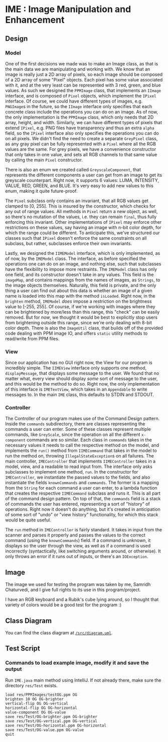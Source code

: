 # IME : Image Manipulation and Enhancement

## Design

### Model

One of the first decisions we made was to make an Image class, as that is the main data we are
manipulating and working with. We know that an image is really just a 2D array of pixels, so each
image should be composed of a 2D array of some "Pixel" objects. Each pixel has some value associated
with it, and at the very least can be represented with 3 red, green, and blue values. As such we
designed the `PPMImage` class, that implements an `IImage` interface, and is composed of `Pixel`
objects, which implement the `IPixel` interface. Of course, we could have different types of images,
e.g. `PNGImage`s in the future, so the `IImage` interface only specifies that each concrete class
include the operations you can do on an image. As of now, the only implementation is the `PPMImage`
class, which only needs that 2D array, height, and width. Similarly, we can have different types of
pixels that extend `IPixel`, e.g. PNG files have transparency and thus an extra `alpha` field, so
the `IPixel` interface also only specifies the operations you can do on all pixels. We didn't find
the need to create a separate `GreyPixel` class, as any gray pixel can be fully represented with
a `Pixel` where all the RGB values are the same. For grey pixels, we have a convenience constructor
that only takes in one value, and sets all RGB channels to that same value by calling the
main `Pixel` constructor.

There is also an enum we created called `GreyscaleComponent`, that represents the different
components a user can get from an image to get its greyscale counterpart. Right now, it supports 6
values: LUMA, INTENSITY, VALUE, RED, GREEN, and BLUE. It's very easy to add new values to this enum,
making it quite future-proof.

The `Pixel` subclass only contains an invariant, that all RGB values get clamped to [0, 255]. This
is insured by the constructor, which checks for any out of range values. All methods in
`Pixel` return a new object, as well, so there's no mutation of the values, i.e. they can remain
`final`, thus fully enforcing this invariant. Other implementations of `IPixel` may enforce other
restrictions on these values, say having an image with n-bit color depth, for which the range could
be different. To anticipate this, we've structured our classes such that `IPixel`
doesn't enforce the same constraints on all subclass, but rather, subclasses enforce their own
invariants.

Lastly, we designed the `IIMEModel` interface, which is only implemented, as of now, by the
`IMEModel` class. The interface, as before specified the operations one can do on an image, and
nothing else, such that subclasses have the flexibility to impose more restraints. The
`IMEModel` class has only one field, and its constructor doesn't take in any values. This field is
the `imageMap`, and contains mappings from the names of images, as `Strings`, to the image objects
themselves. Naturally, this field is private, and the only thing a user can find out about this data
is whether an image of a given name is loaded into this map with the method `isLoaded`. Right now,
in the `brighten` method, `IMEModel` *does* impose a restriction on the brightness value
to [-255, 255]. Of course, if we're working with images where they can be brightened by more/less
than this range, this "check" can be easily removed. But for *now*, we thought it would be best to
explicitly stop users from brightening outside this range, since we're only dealing with 8-bit color
depth. There is also the `ImageUtil` class, that builds off of the provided code dealing with PPM
image IO, and offers `static` utility methods to read/write from PPM files.

### View

Since our application has no GUI right now, the View for our program is incredibly simple. The
`IIMEView` interface only supports one method, `displayMessage`, that displays some message to the
user. We found that no matter what, every view should display *some* sort of message to the user,
and this would be the method to do so. Right now, the only implementation of this interface is
`IMETextView`, which takes in an `Appendable` to write messages to. In the main `IME` class, this
defaults to STDIN and STDOUT.

### Controller

The Controller of our program makes use of the Command Design pattern. Inside the `commands`
subdirectory, there are classes representing the commands a user can enter. Some of these classes
represent multiple commands, like `GreyScale`, since the operation on all the different
`x-component` commands are so similar. Each class in `commands` takes in the necessary values it
needs to call the respective method on the model, and implements the `run()` method from
`IIMECommand` that takes in the model to run the method on, throwing `IllegalStateException`s on all
failures. The main controller, `IMEController` that implements `IIMEController` takes in a model,
view, and a readable to read input from. The interface only asks subclasses to implement one
method, `run`. In the constructor for `IMEController`, we instantiate the passed values to the
fields, and also instantiate the fields `knownCommands` and `commands`. The former is a mapping from
the `String` for each command a user can enter, to a lambda function that creates the
respective `IIMECommand` subclass and runs it. This is all part of the command design pattern. On
top of that, the `commands` field is a stack of commands the user has entered, representing a sort
of "history" of operations. Right now it doesn't do anything, but it's created in anticipation of
some sort of "undo" or "view history" functionality, for which this stack would be quite useful.

The `run` method in `IMEController` is fairly standard. It takes in input from the scanner and
parses it properly and passes the values to the correct command (using the `knownCommands`)
field. If a command is unknown, it displays so the user through the view, as well as if a command is
used incorrectly (syntactically, like switching arguments around, or otherwise). It only throws an
error if it runs out of inputs, or there's an `IOException`.

## Image

The image we used for testing the program was taken by me, Samridh Chaturvedi, and I give full
rights to its use in this program/project.

I have an RGB keyboard and a Rubik's cube lying around, so I thought that variety of colors would be
a good test for the program :)

## Class Diagram

You can find the class diagram at [`/src/diagram.uml`](./src/cs3500/ime/diagram.uml).

## Test Script

### Commands to load example image, modify it and save the output

Run `IME.java` main method using IntelliJ. If not already there, make sure the directory `res/Test`
exists.

````
load res/PPMImages/testOG.ppm OG
brighten 10 OG OG-brighter
vertical-flip OG OG-vertical
horizontal-flip OG OG-horizontal
value-component OG OG-value
save res/Test/OG-brighter.ppm OG-brighter
save res/Test/OG-vertical.ppm OG-vertical
save res/Test/OG-horizontal.ppm OG-horizontal
save res/Test/OG-value.ppm OG-value
quit